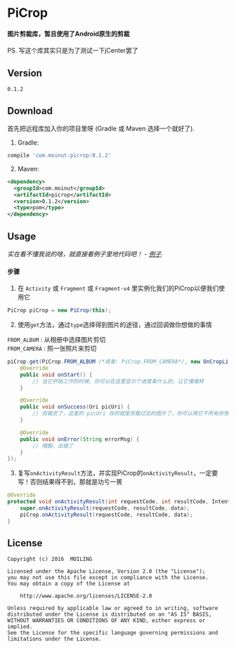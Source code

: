 # PiCrop
#### 图片剪裁库，暂且使用了Android原生的剪裁
PS. 写这个库其实只是为了测试一下jCenter罢了

## Version
`0.1.2`

## Download

首先把远程库加入你的项目里呀 (Gradle 或 Maven 选择一个就好了).

  1. Gradle:

  ```groovy
  compile 'com.moinut:picrop:0.1.2'
  ```
  2. Maven:

  ```xml
  <dependency>
    <groupId>com.moinut</groupId>
    <artifactId>picrop</artifactId>
    <version>0.1.2</version>
    <type>pom</type>
  </dependency>
  ```

## Usage

*实在看不懂我说的啥，就直接看例子里地代码吧！ - [例子](https://github.com/moiling/PiCrop/tree/master/sample).*

#### 步骤

1. 在 `Activity` 或 `Fragment` 或 `Fragment-v4` 里实例化我们的PiCrop以便我们使用它

  ```java
  PiCrop piCrop = new PiCrop(this);
  ```

2. 使用`get`方法，通过`type`选择得到图片的途径，通过回调做你想做的事情

`FROM_ALBUM`  : 从相册中选择图片剪切<br>
`FROM_CAMERA` : 照一张照片来剪切
  ```java
  piCrop.get(PiCrop.FROM_ALBUM /*或者: PiCrop.FROM_CAMERA*/, new OnCropListener() {
      @Override
      public void onStart() {
          // 当它开始工作的时候，你可以在这里显示个进度条什么的，让它慢慢转
      }

      @Override
      public void onSuccess(Uri picUri) {
          // 剪裁完了，这里的 picUri 存的就是剪裁过后的图片了，你可以用它干所有你想干的事
      }

      @Override
      public void onError(String errorMsg) {
          // 哦豁，出错了
      }
  });
  ```

3. 复写`onActivityResult`方法，并实现PiCrop的`onActivityResult`，一定要写！否则结果得不到，那就是功亏一篑

  ```java
  @Override
  protected void onActivityResult(int requestCode, int resultCode, Intent data) {
      super.onActivityResult(requestCode, resultCode, data);
      piCrop.onActivityResult(requestCode, resultCode, data);
  }
  ```

## License
```
Copyright (c) 2016  MOILING

Licensed under the Apache License, Version 2.0 (the "License");
you may not use this file except in compliance with the License.
You may obtain a copy of the License at

    http://www.apache.org/licenses/LICENSE-2.0

Unless required by applicable law or agreed to in writing, software
distributed under the License is distributed on an "AS IS" BASIS,
WITHOUT WARRANTIES OR CONDITIONS OF ANY KIND, either express or implied.
See the License for the specific language governing permissions and
limitations under the License.
```
